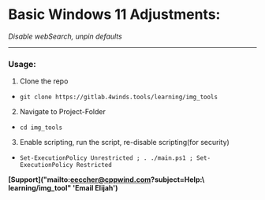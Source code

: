 # Basic Windows 11 Adjustments:  
_Disable webSearch, unpin defaults_  

---  

### Usage:  
1. Clone the repo  
  - `git clone https://gitlab.4winds.tools/learning/img_tools`  
2. Navigate to Project-Folder  
  - `cd img_tools`  
3. Enable scripting, run the script, re-disable scripting(for security)  
  - `Set-ExecutionPolicy Unrestricted ; . ./main.ps1 ; Set-ExecutionPolicy Restricted`  

__[Support]("mailto:eeccher@cppwind.com?subject=Help\:\ learning\/img_tool" 'Email Elijah')__
